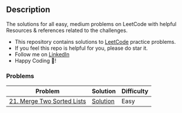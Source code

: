 ## Description
The solutions for all easy, medium problems on LeetCode with helpful Resources & references related to the challenges.

- This repository contains solutions to [LeetCode](https://leetcode.com) practice problems.
- If you feel this repo is helpful for you, please do star it.
- Follow me on [LinkedIn](https://www.linkedin.com/in/priyank-goswami-711495247)
- Happy Coding 🥳!


### Problems
| Problem | Solution | Difficulty |
|--|--|--|
| [21. Merge Two Sorted Lists](https://leetcode.com/problems/merge-two-sorted-lists) | [Solution](https://github.com/CodeWithPriyank/leetcode_solutions/blob/main/21.%20Merge%20Two%20Sorted%20Lists.java) | Easy |
